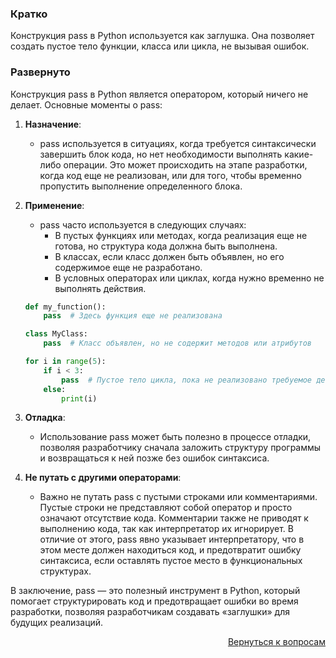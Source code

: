 ### Кратко

Конструкция pass в Python используется как заглушка. Она позволяет создать пустое тело функции, класса или цикла, не
вызывая ошибок.

### Развернуто

Конструкция pass в Python является оператором, который ничего не делает. Основные моменты о pass:

1. **Назначение**:
    
    - pass используется в ситуациях, когда требуется синтаксически завершить блок кода, но нет необходимости выполнять
      какие-либо операции. Это может происходить на этапе разработки, когда код еще не реализован, или для того,
      чтобы временно пропустить выполнение определенного блока.

2. **Применение**:
    
    - pass часто используется в следующих случаях:
        - В пустых функциях или методах, когда реализация еще не готова, но структура кода должна быть выполнена.
        - В классах, если класс должен быть объявлен, но его содержимое еще не разработано.
        - В условных операторах или циклах, когда нужно временно не выполнять действия.
   
    ```python
    def my_function():
        pass  # Здесь функция еще не реализована

    class MyClass:
        pass  # Класс объявлен, но не содержит методов или атрибутов

    for i in range(5):
        if i < 3:
            pass  # Пустое тело цикла, пока не реализовано требуемое действие
        else:
            print(i)
    ```

3. **Отладка**:
    
    - Использование pass может быть полезно в процессе отладки, позволяя разработчику сначала заложить структуру
      программы и возвращаться к ней позже без ошибок синтаксиса.

4. **Не путать с другими операторами**:
    
    - Важно не путать pass с пустыми строками или комментариями. Пустые строки не представляют собой оператор и просто
      означают отсутствие кода. Комментарии также не приводят к выполнению кода, так как интерпретатор их игнорирует.
      В отличие от этого, pass явно указывает интерпретатору, что в этом месте должен находиться код, и предотвратит
      ошибку синтаксиса, если оставлять пустое место в функциональных структурах.

В заключение, pass — это полезный инструмент в Python, который помогает структурировать код и предотвращает ошибки во
время разработки, позволяя разработчикам создавать «заглушки» для будущих реализаций.

<div align="right">

[Вернуться к вопросам](../Вопросы.md)

</div>
